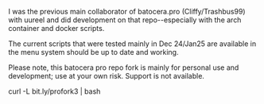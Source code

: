 I was the previous main collaborator of batocera.pro (Cliffy/Trashbus99) with uureel and did development on that repo--especially with the arch container and 
docker scripts.

The current scripts that were tested mainly in Dec 24/Jan25 are available in the menu system should be up to date and working.

Please note, this batocera pro repo fork is mainly for personal use and development; 
use at your own risk. Support is not available. 

curl -L bit.ly/profork3 | bash
